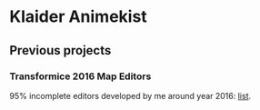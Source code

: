 # Klaider Animekist

## Previous projects

### Transformice 2016 Map Editors

95% incomplete editors developed by me around year 2016: [list](https://github.com/KlaiderAnimekist/klaideranimekist.github.io/tree/master/previous-projects/transformice-2016-map-editors).

